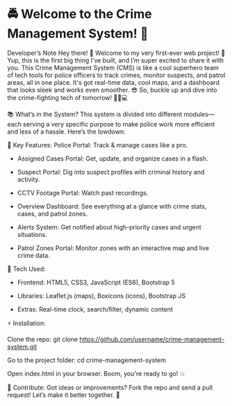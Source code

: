 # 🚔 Welcome to the Crime Management System! 🚨

Developer’s Note
Hey there! 🎉 Welcome to my very first-ever web project! 🎉 Yup, this is the first big thing I’ve built, and I’m super excited to share it with you. This Crime Management System (CMS) is like a cool superhero team of tech tools for police officers to track crimes, monitor suspects, and patrol areas, all in one place. It's got real-time data, cool maps, and a dashboard that looks sleek and works even smoother. 😎 So, buckle up and dive into the crime-fighting tech of tomorrow! 🕵️‍♂️💻

📚 What’s in the System?
This system is divided into different modules—each serving a very specific purpose to make police work more efficient and less of a hassle. Here’s the lowdown:

🔑 Key Features:
Police Portal: Track & manage cases like a pro.

- Assigned Cases Portal: Get, update, and organize cases in a flash.

- Suspect Portal: Dig into suspect profiles with criminal history and activity.

- CCTV Footage Portal: Watch  past recordings.

- Overview Dashboard: See everything at a glance with crime stats, cases, and patrol zones.

- Alerts System: Get notified about high-priority cases and urgent situations.

- Patrol Zones Portal: Monitor zones with an interactive map and live crime data.

🚀 Tech Used:

- Frontend: HTML5, CSS3, JavaScript (ES6), Bootstrap 5

- Libraries: Leaflet.js (maps), Boxicons (icons), Bootstrap JS

- Extras: Real-time clock, search/filter, dynamic content

⚡ Installation:

Clone the repo:
git clone https://github.com/username/crime-management-system.git

Go to the project folder:
cd crime-management-system

Open index.html in your browser. Boom, you're ready to go! 💥

💬 Contribute:
Got ideas or improvements? Fork the repo and send a pull request! Let’s make it better together. 🚀
